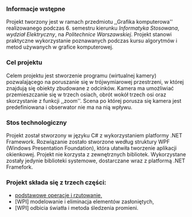 ### Informacje wstępne
Projekt tworzony jest w ramach przedmiotu ,,Grafika komputerowa'' realizowanego podczas 6. semestru kierunku _Informatyka Stosowana_, _wydział Elektryczny_, na _Politechnice Warszawskiej_. Projekt stanowi praktyczne wykorzystanie poznawanych podczas kursu algorytmów i metod używanych w grafice komputerowej.
    
### Cel projektu
Celem projektu jest stworzenie programu (wirtualnej kamery) pozwalającego na poruszanie się w trójwymiarowej przestrzeni, w której znajdują się obiekty zbudowane z odcinków. Kamera ma umożliwiać przemieszczanie się w trzech osiach, obrót wokół trzech osi oraz  skorzystanie z funkcji ,,zoom''. Scena po której porusza się kamera jest predefiniowana i obserwator nie ma na nią wpływu.
    
### Stos technologiczny
Projekt został stworzony w języku C# z wykorzystaniem platformy .NET Framework. Rozwiązanie zostało stworzone według struktury WPF (Windows Presentation Foundation), która ułatwiła tworzenie aplikacji okienkowej. Projekt nie korzysta z zewnętrznych bibliotek. Wykorzystane zostały jedynie biblioteki systemowe, dostarczane wraz z platformą .NET Framefork.

### Projekt składa się z trzech części:
* [podstawowe operacje i rzutowanie,](https://github.com/kjarczak/Camera/blob/master/documentation_part1.pdf)
* [WPI] modelowanie i eliminacja elementów zasłoniętych,
* [WPI] odbicia światła i metoda śledzenia promieni.
